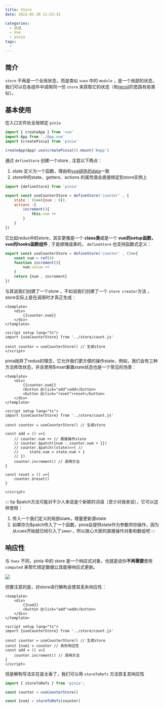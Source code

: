 ```yaml
---
title: Store
date: 2022-05-30 11:53:33

categories:
  - 前端
  - Vue
  - pinia
tags:
  - 
---
```


## 简介

 `store` 不再是一个全局状态，而是类似 `vuex` 中的 `module` ，是一个局部的状态，我们可以在各组件中调用同一份 `store` 来获取它的状态（和[recoil](/react/recoil/01.入门.html/)的思路有些类似）。 

## 基本使用

在入口文件处全局绑定 `pinia` 

```js
import { createApp } from 'vue'
import App from './App.vue'
import {createPinia} from 'pinia'

createApp(App).use(createPinia()).mount('#app')
```

通过 `defineStore` 创建一个store , 注意以下两点：
1. state 定义为一个函数，理由和[vue组件的data](/vue/01.Vue核心概念/01.data.html)一致 
2. store中的state、getters、actions 的属性值会直接绑定到store实例上

```js
import {defineStore} from 'pinia'

export const useCounterStore = defineStore('counter' , {
    state : ()=>({num : 0}),
    actions :{
        increment(){
            this.num ++
        }
    }
})
```

它比起redux中的store，其实更像是一个 **class类**或是一个 **vue的setup函数，vue的hooks函数组件** , 于是顺理成章的， `defineStore` 也支持函数式定义：

```js
export const useCounterStore = defineStore('counter' , ()=>{
    const num = ref(0)
    function increment(){
        num.value ++
    }
    return {num , increment}
})
```


与其说我们创建了一个store ，不如说我们创建了一个 `store creator`方法 ， store实际上是在调用时才真正生成：

```vue
<template>
    <div>
        {{counter.num}}
    </div>
</template>

<script setup lang="ts">
import {useCounterStore} from '../store/count.js'

const counter = useCounterStore() // 生成store
</script>
```

pinia抛弃了redux的理念，它允许我们更方便的操作state，例如，我们会有三种方法修改状态，并且使用$reset重置state状态也是一个常见的场景：

```vue
<template>
    <div>
        {{counter.num}}
        <button @click="add">add</button>
        <button @click="reset">reset</button>
    </div>
</template>

<script setup lang="ts">
import {useCounterStore} from '../store/count.js'

const counter = useCounterStore() // 生成store

const add = () =>{
    // counter.num ++ // 直接操作state
    // counter.$patch({num : counter.num + 1})
    // counter.$patch((state)=>{ // 
    //     state.num = state.num + 1
    // })
    counter.increment() // 调用方法
}

const reset = () =>{
    counter.$reset()
}

</script>
```

::: tip
$patch方法可能对不少人来说是个新颖的词语（至少对我来说），它可以这样使用：
1. 传入一个我们定义的局部state，增量更新源state
2. 如果你为$patch传入了一个函数，pinia会提供state作为参数供你操作，因为从vuex开始就已经引入了`immer`，所以放心大胆的直接操作对象和数组吧
:::

## 响应性

与 `Vuex` 不同，pinia 中的 store 是一个响应式对象，也就是说你**不再需要**使用 `computed` 来帮忙绑定数据让其能够响应式更新。

![](https://linyc.oss-cn-beijing.aliyuncs.com/pinia-counter.gif)

但要注意的是，对store进行解构会使其丢失响应性：

```vue
<template>
    <div>
        {{num}}
        <button @click="add">add</button>
    </div>
</template>

<script setup lang="ts">
import {useCounterStore} from '../store/count.js'

const counter = useCounterStore() // 生成store
const {num} = counter // 丢失响应性
const add = () =>{
    counter.increment() // 调用方法
}
</script>
```

但是解构写法实在是太香了，我们可以用 `storeToRefs` 方法恢复其响应性

```js
import { storeToRefs } from 'pinia';

const counter = useCounterStore() 

const {num} = storeToRefs(counter) 
```
